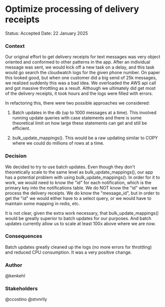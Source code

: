 # Optimize processing of delivery receipts

Status: Accepted
Date: 22 January 2025

### Context
Our original effort to get delivery receipts for text messages was very object oriented and conformed to other patterns in the app.  After an individual message was sent, we would kick off a new task on a delay, and this task would go search the cloudwatch logs for the given phone number.
On paper this looked good, but when one customer did a big send of 25k messages, we realized suddenly this was a bad idea.  We overloaded the AWS api call and got massive throttling as a result.  Although we ultimately did get most of the delivery receipts, it took hours and the logs were filled with errors.

In refactoring this, there were two possible approaches we considered:

1. Batch updates in the db (up to 1000 messages at a time).  This involved running update queries with case statements and there is some theoretical limit on how large these statements can get and still be efficient.

2. bulk_update_mappings().   This would be a raw updating similar to COPY where we could do millions of rows at a time.

### Decision

We decided to try to use batch updates.  Even though they don't theoretically scale to the same level as bulk_update_mappings(), our app has a potential problem with using bulk_update_mappings().  In order for it to work, we would need to know the "id" for each notification, which is the primary key into the notifications table.  We do NOT know the "id" when we process the delivery receipts.  We do know the "message_id", but in order to get the "id" we would either have to a select query, or we would have to maintain some mapping in redis, etc.

It is not clear, given the extra work necessary, that bulk_update_mappings() would be greatly superior to batch updates for our purposes.  And batch updates currently allow us to scale at least 100x above where we are now.

### Consequences

Batch updates greatly cleaned up the logs (no more errors for throttling) and reduced CPU consumption.  It was a very positive change.

### Author
@kenkehl

### Stakeholders
@ccostino
@stvnrlly
